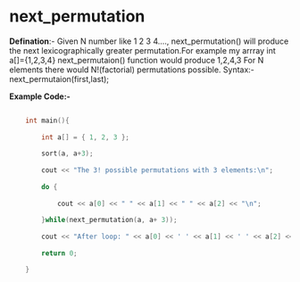# next_permutation

**Defination**:- Given N number like 1 2 3 4...., next_permutation() will produce the next lexicographically greater permutation.For example my arrray
int a[]={1,2,3,4}
next_permutaion() function would produce 1,2,4,3
For N elements there would N!(factorial) permutations possible.
Syntax:- next_permutaion(first,last);

**Example Code:-**

```cpp

    int main(){  
    
        int a[] = { 1, 2, 3 }; 
    
        sort(a, a+3); 
    
        cout << "The 3! possible permutations with 3 elements:\n"; 
    
        do { 
        
            cout << a[0] << " " << a[1] << " " << a[2] << "\n"; 
        
        }while(next_permutation(a, a+ 3)); 
  
        cout << "After loop: " << a[0] << ' ' << a[1] << ' ' << a[2] << '\n'; 
    
        return 0; 

    }
```
